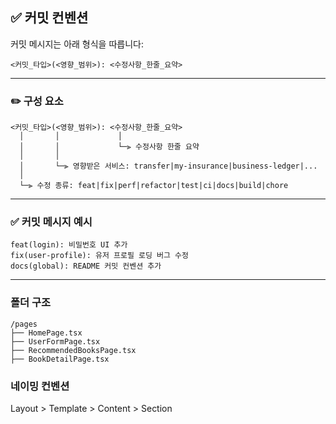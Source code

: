 ## ✅ 커밋 컨벤션

커밋 메시지는 아래 형식을 따릅니다:

```
<커밋_타입>(<영향_범위>): <수정사항_한줄_요약>
```

---

### ✏️ 구성 요소

```
<커밋_타입>(<영향_범위>): <수정사항_한줄_요약>
  │       │             │
  │       │             └─⫸ 수정사항 한줄 요약
  │       │
  │       └─⫸ 영향받은 서비스: transfer|my-insurance|business-ledger|...
  │
  └─⫸ 수정 종류: feat|fix|perf|refactor|test|ci|docs|build|chore
```

---

### ✅ 커밋 메시지 예시

```
feat(login): 비밀번호 UI 추가
fix(user-profile): 유저 프로필 로딩 버그 수정
docs(global): README 커밋 컨벤션 추가
```

---

### 폴더 구조

```
/pages
├── HomePage.tsx
├── UserFormPage.tsx
├── RecommendedBooksPage.tsx
├── BookDetailPage.tsx
```

### 네이밍 컨벤션

Layout > Template > Content > Section
